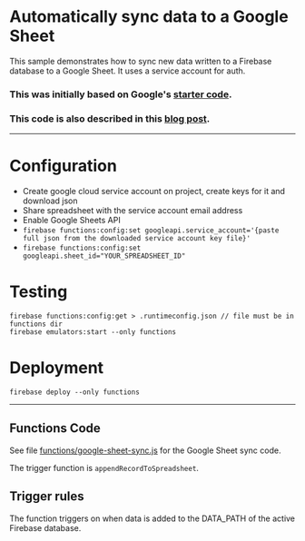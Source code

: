 # Automatically sync data to a Google Sheet

This sample demonstrates how to sync new data written to a Firebase database to a Google Sheet. It uses a service account for auth.

### This was initially based on Google's [starter code](https://github.com/firebase/functions-samples/tree/main/google-sheet-sync).
### This code is also described in this [blog post](https://medium.com/@elon.danziger/fast-flexible-and-free-visualizing-newborn-health-data-with-firebase-nodejs-and-google-sheets-1f73465a18bc).

---

# Configuration

- Create google cloud service account on project, create keys for it and download json
- Share spreadsheet with the service account email address
- Enable Google Sheets API
- `firebase functions:config:set googleapi.service_account='{paste full json from the downloaded service account key file}'`
- `firebase functions:config:set googleapi.sheet_id="YOUR_SPREADSHEET_ID"`

# Testing

```
firebase functions:config:get > .runtimeconfig.json // file must be in functions dir
firebase emulators:start --only functions
```

# Deployment

`firebase deploy --only functions`

---

## Functions Code

See file [functions/google-sheet-sync.js](functions/google-sheet-sync.js) for the Google Sheet sync code.

The trigger function is `appendRecordToSpreadsheet`.

## Trigger rules

The function triggers on when data is added to the DATA_PATH of the active Firebase database.
